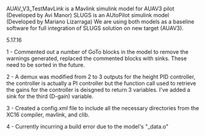 # 
AUAV_V3_TestMavLink is a Mavlink simulink model for AUAV3 pilot (Developed by Avi Manor)
SLUGS is an AUtoPilot simulink model (Developed by Mariano Lizarraga)
We are using both models as a baseline software for full integration of SLUGS solution on new target (AUAV3).

5.17.16

1 - Commented out a number of GoTo blocks in the model to remove the warnings generated, replaced the commented blocks with sinks. 
    These need to be sorted in the future.

2 - A demux was modified from 2 to 3 outputs for the height PID controller, the controller is actually a PI controller but the function
    call used to retrieve the gains for the controller is deisgned to return 3 variables. I've added a sink for the third (D-gain) variable.

3 - Created a config.xml file to include all the necessary directories from the XC16 compiler, mavlink, and clib.

4 - Currently incurring a build error due to the model's "_data.o" 